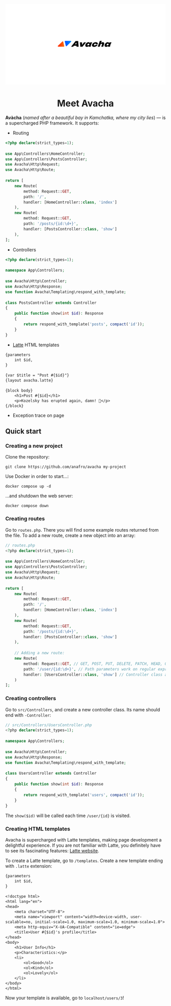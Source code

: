 ![Avacha Banner](https://raw.githubusercontent.com/anafro/anafro/main/Banners/Avacha-Hero.png)


<h1 align="center">Meet Avacha</h1>

**Avàcha** (*named after a beautiful bay in Kamchatka, where my city lies*) — 
is a supercharged PHP framework. It supports:

* Routing

```php
<?php declare(strict_types=1);

use App\Controllers\HomeController;
use App\Controllers\PostsController;
use Avacha\Http\Request;
use Avacha\Http\Route;

return [
    new Route(
        method: Request::GET,
        path: '/',
        handler: [HomeController::class, 'index']
    ),
    new Route(
        method: Request::GET,
        path: '/posts/{id:\d+}',
        handler: [PostsController::class, 'show']
    ),
];
```

* Controllers

```php
<?php declare(strict_types=1);

namespace App\Controllers;

use Avacha\Http\Controller;
use Avacha\Http\Response;
use function Avacha\Templating\respond_with_template;

class PostsController extends Controller
{
    public function show(int $id): Response
    {
        return respond_with_template('posts', compact('id'));
    }
}
```

* [Latte](https://latte.nette.org/) HTML templates
```latte
{parameters
    int $id,
}

{var $title = "Post #{$id}"}
{layout avacha.latte}

{block body}
    <h1>Post #{$id}</h1>
    <p>Kozelsky has erupted again, damn! 🌋</p>
{/block}
```

* Exception trace on page


## Quick start

### Creating a new project
Clone the repository:
```shell
git clone https://github.com/anafro/avacha my-project
```

Use Docker in order to start...:
```shell
docker compose up -d
```

...and shutdown the web server:
```shell
docker compose down
```

### Creating routes
Go to `routes.php`. There you will find some example routes returned from the file.
To add a new route, create a new object into an array:

```php
// routes.php
<?php declare(strict_types=1);

use App\Controllers\HomeController;
use App\Controllers\PostsController;
use Avacha\Http\Request;
use Avacha\Http\Route;

return [
    new Route(
        method: Request::GET,
        path: '/',
        handler: [HomeController::class, 'index']
    ),
    new Route(
        method: Request::GET,
        path: '/posts/{id:\d+}',
        handler: [PostsController::class, 'show']
    ),
    
    // Adding a new route:
    new Route(
        method: Request::GET, // GET, POST, PUT, DELETE, PATCH, HEAD, OPTIONS, TRACE, CONNECT
        path: '/user/{id:\d+}', // Path parameters work on regular expressions
        handler: [UsersController::class, 'show'] // Controller class and its method to handle requests
    )
];
```

### Creating controllers
Go to `src/Controllers`, and create a new controller class. Its name should end with `-Controller`:
```php
// src/Controllers/UsersController.php
<?php declare(strict_types=1);

namespace App\Controllers;

use Avacha\Http\Controller;
use Avacha\Http\Response;
use function Avacha\Templating\respond_with_template;

class UsersController extends Controller
{
    public function show(int $id): Response
    {
        return respond_with_template('users', compact('id'));
    }
}
```

The `show($id)` will be called each time `/user/{id}` is visited.

### Creating HTML templates
Avacha is supercharged with Latte templates, making page development a delightful experience.
If you are not familiar with Latte, you definitely have to see its fascinating features: [Latte website](https://latte.nette.org/).

To create a Latte template, go to `/templates`. Create a new template ending with `.latte` extension:

```latte
{parameters
    int $id,
}

<!doctype html>
<html lang="en">
<head>
    <meta charset="UTF-8">
    <meta name="viewport" content="width=device-width, user-scalable=no, initial-scale=1.0, maximum-scale=1.0, minimum-scale=1.0">
    <meta http-equiv="X-UA-Compatible" content="ie=edge">
    <title>User #{$id}'s profile</title>
</head>
<body>
    <h1>User Info</h1>
    <p>Characteristics:</p>
    <li>
        <ol>Good</ol>
        <ol>Kind</ol>
        <ol>Lovely</ol>
    </li>
</body>
</html>
```

Now your template is available, go to `localhost/users/3`!